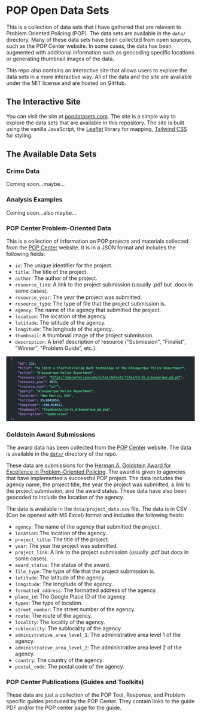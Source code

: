 # POP Open Data Sets

This is a collection of data sets that I have gathered that are relevant to Problem Oriented Policing (POP). The data sets are available in the `data/` directory. Many of these data sets have been collected from open sources, such as the POP Center website. In some cases, the data has been augmented with additional information such as geocoding specific locations or generating thumbnail images of the data. 

This repo also contains an interactive site that allows users to explore the data sets in a more interactive way. All of the data and the site are available under the MIT license and are hosted on GitHub.


## The Interactive Site
You can visit the site at [popdatasets.com](https://popdatasets.com). The site is a simple way to explore the data sets that are available in this repository. The site is built using the vanilla JavaScript, the [Leaflet](https://leafletjs.com/) library for mapping, [Tailwind CSS](https://tailwindcss.com) for styling.

## The Available Data Sets


### Crime Data
Coming soon...maybe...

### Analysis Examples
Coming soon...also maybe...


### POP Center Problem-Oriented Data 
This is a collection of information on POP projects and materials collected from the [POP Center](https://popcenter.asu.edu/content/about) website. It is in a JSON format and includes the following fields: 

- `id`: The unique identifier for the project.
- `title`: The title of the project.
- `author`: The author of the project.
- `resource_link`: A link to the project submission (usually .pdf but .docx in some cases).
- `resource_year`: The year the project was submitted.
- `resource_type`: The type of file that the project submission is.
- `agency`: The name of the agency that submitted the project.
- `location`: The location of the agency.
- `latitude`: The latitude of the agency.
- `longitude`: The longitude of the agency.
- `thumbnail`: A thumbnail image of the project submission.
- `description`: A brief description of resource ("Submission", "Finalist", "Winner", "Problem Guide", etc.).

![Goldstein Award Submissions and Guides](imgs/award_example.png)


### Goldstein Award Submissions

The award data has been collected from the [POP Center](https://popcenter.asu.edu/content/about) website. The data is available in the [`data/`](https://github.com/michael-zidar/pop_projects/tree/main/data) directory of the repo. 

These data are submissions for the [Herman A. Goldstein Award for Excellence in Problem-Oriented Policing](https://popcenter.asu.edu/content/pop-projects). The award is given to agencies that have implemented a successful POP project. The data includes the agency name, the project title, the year the project was submitted, a link to the project submission, and the award status. These data have also been geocoded to include the location of the agency.

The data is available in the `data/project_data.csv` file. The data is in CSV (Can be opened with MS Excel) format and includes the following fields:

- `agency`: The name of the agency that submitted the project.
- `location`: The location of the agency.
- `project_title`: The title of the project.
- `year`: The year the project was submitted.
- `project_link`: A link to the project submission (usually .pdf but docx in some cases).
- `award_status`: The status of the award.
- `file_type`: The type of file that the project submission is.
- `latitude`: The latitude of the agency.
- `longitude`: The longitude of the agency.
- `formatted_address`: The formatted address of the agency.
- `place_id`: The Google Place ID of the agency.
- `types`: The type of location.
- `street_number`: The street number of the agency.
- `route`: The route of the agency.
- `locality`: The locality of the agency.
- `sublocality`: The sublocality of the agency.
- `administrative_area_level_1`: The administrative area level 1 of the agency.
- `administrative_area_level_2`: The administrative area level 2 of the agency.
- `country`: The country of the agency.
- `postal_code`: The postal code of the agency.



### POP Center Publications (Guides and Toolkits)

These data are just a collection of the POP Tool, Response, and Problem specific guides produced by the POP Center. They contain links to the guide PDF and/or the POP center page for the guide. 


